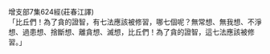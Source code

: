 增支部7集624經(莊春江譯)  
「比丘們！為了貪的證智，有七法應該被修習，哪七個呢？無常想、無我想、不淨想、過患想、捨斷想、離貪想、滅想，比丘們！為了貪的證智，這七法應該被修習。」  
  
  
